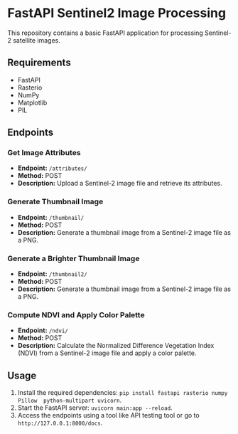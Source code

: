 # FastAPI Sentinel2 Image Processing

This repository contains a basic FastAPI application for processing Sentinel-2 satellite images.

## Requirements
- FastAPI
- Rasterio
- NumPy
- Matplotlib
- PIL

## Endpoints

### Get Image Attributes

- **Endpoint:** `/attributes/`
- **Method:** POST
- **Description:** Upload a Sentinel-2 image file and retrieve its attributes.

### Generate Thumbnail Image

- **Endpoint:** `/thumbnail/`
- **Method:** POST
- **Description:** Generate a thumbnail image from a Sentinel-2 image file as a PNG.

### Generate a **Brighter** Thumbnail Image 

- **Endpoint:** `/thumbnail2/`
- **Method:** POST
- **Description:** Generate a thumbnail image from a Sentinel-2 image file as a PNG.

### Compute NDVI and Apply Color Palette

- **Endpoint:** `/ndvi/`
- **Method:** POST
- **Description:** Calculate the Normalized Difference Vegetation Index (NDVI) from a Sentinel-2 image file and apply a color palette.

## Usage

1. Install the required dependencies: `pip install fastapi rasterio numpy Pillow  python-multipart uvicorn`.
2. Start the FastAPI server: `uvicorn main:app --reload`.
3. Access the endpoints using a tool like API testing tool or go to `http://127.0.0.1:8000/docs`.


